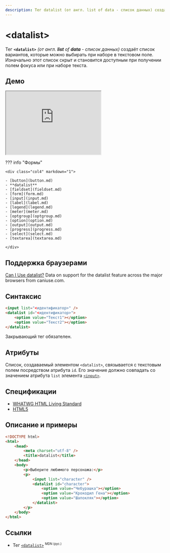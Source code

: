 ```yaml
---
description: Тег datalist (от англ. list of data - список данных) создаёт список вариантов, которые можно выбирать при наборе в текстовом поле
---
```


# &lt;datalist&gt;

Тег **`<datalist>`** _(от англ. **list** of **data** - список данных)_ создаёт список вариантов, которые можно выбирать при наборе в текстовом поле. Изначально этот список скрыт и становится доступным при получении полем фокуса или при наборе текста.

## Демо

<iframe class="interactive is-tabbed-standard-height" height="200" src="https://interactive-examples.mdn.mozilla.net/pages/tabbed/datalist.html" title="MDN Web Docs Interactive Example" loading="lazy" data-readystate="complete"></iframe>

??? info "Формы"

    <div class="col4" markdown="1">

    - [button](button.md)
    - **datalist**
    - [fieldset](fieldset.md)
    - [form](form.md)
    - [input](input.md)
    - [label](label.md)
    - [legend](legend.md)
    - [meter](meter.md)
    - [optgroup](optgroup.md)
    - [option](option.md)
    - [output](output.md)
    - [progress](progress.md)
    - [select](select.md)
    - [textarea](textarea.md)

    </div>

## Поддержка браузерами

<p class="ciu_embed" data-feature="datalist" data-periods="future_1,current,past_1,past_2">
  <a href="http://caniuse.com/#feat=datalist">Can I Use datalist?</a> Data on support for the datalist feature across the major browsers from caniuse.com.
</p>

## Синтаксис

```html
<input list="<идентификатор>" />
<datalist id="<идентификатор>">
    <option value="Текст1"></option>
    <option value="Текст2"></option>
</datalist>
```

Закрывающий тег обязателен.

## Атрибуты

Список, создаваемый элементом `<datalist>`, связывается с текстовым полем посредством атрибута `id`. Его значение должно совпадать со значением атрибута `list` элемента [`<input>`](input.md).

## Спецификации

-   [WHATWG HTML Living Standard](https://html.spec.whatwg.org/multipage/forms.html#the-datalist-element)
-   [HTML5](http://www.w3.org/TR/html5/forms.html#the-datalist-element)

## Описание и примеры

```html
<!DOCTYPE html>
<html>
    <head>
        <meta charset="utf-8" />
        <title>datalist</title>
    </head>
    <body>
        <p>Выберите любимого персонажа:</p>
        <p>
            <input list="character" />
            <datalist id="character">
                <option value="Чебурашка"></option>
                <option value="Крокодил Гена"></option>
                <option value="Шапокляк"></option>
            </datalist>
        </p>
    </body>
</html>
```

## Ссылки

-   Тег [`<datalist>`](https://developer.mozilla.org/ru/docs/Web/HTML/Element/datalist) <sup><small>MDN (рус.)</small></sup>
